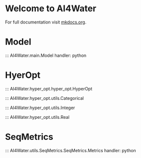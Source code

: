 # Welcome to AI4Water

For full documentation visit [mkdocs.org](https://al4water.readthedocs.io/en/latest/).

# Model
::: AI4Water.main.Model
    handler: python


# HyerOpt

::: AI4Water.hyper_opt.hyper_opt.HyperOpt

::: AI4Water.hyper_opt.utils.Categorical

::: AI4Water.hyper_opt.utils.Integer

::: AI4Water.hyper_opt.utils.Real



# SeqMetrics
::: AI4Water.utils.SeqMetrics.SeqMetrics.Metrics
    handler: python



